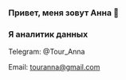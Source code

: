 ### Привет, меня зовут Анна 👋

### Я аналитик данных


Telegram: @Tour_Anna

Email: touranna@gmail.com

